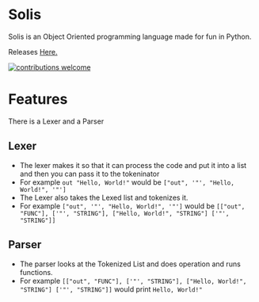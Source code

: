 # Solis #
Solis is an Object Oriented programming language made for fun in Python.

Releases [Here.](https://github.com/LonnonDev/Solis/releases)
  
  <a href="https://github.com/LonnonDev/Solis/issues">
    <img alt="contributions welcome" src="https://img.shields.io/badge/contributions-welcome-brightgreen.svg?style=flat">
  </a>

# Features #
There is a Lexer and a Parser

## Lexer ##
  - The lexer makes it so that it can process the code and put it into a list and then you can pass it to the tokeninator
  - For example ```out "Hello, World!"``` would be ```["out", '"', "Hello, World!", '"']```
  - The Lexer also takes the Lexed list and tokenizes it.
  - For example ```["out", '"', "Hello, World!", '"']``` would be ```[["out", "FUNC"], ['"', "STRING"], ["Hello, World!", "STRING"] ['"', "STRING"]]```

## Parser ##
  - The parser looks at the Tokenized List and does operation and runs functions.
  - For example ```[["out", "FUNC"], ['"', "STRING"], ["Hello, World!", "STRING"] ['"', "STRING"]]``` would print ```Hello, World!"```
